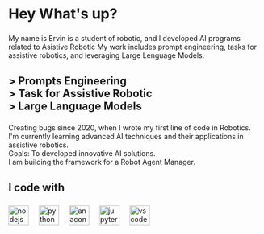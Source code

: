 <h1 align="left">Hey What's up?</h1>

###

<p align="left">My name is Ervin is a student of robotic, and I developed AI programs related to Asistive Robotic My work includes prompt engineering, tasks for assistive robotics, and leveraging Large Lenguage Models.</p>

###

<h2 align="left">> Prompts Engineering<br>> Task for Assistive Robotic<br>> Large Language Models</h2>

###

<p align="left">Creating bugs since 2020, when I wrote my first line of code in Robotics.<br> I'm currently learning advanced AI techniques and their applications in assistive robotics.<br> Goals: To developed innovative AI solutions.<br> I am building the framework for a Robot Agent Manager.</p>

###

<h2 align="left">I code with</h2>

###

<div align="left">
  <img src="https://cdn.jsdelivr.net/gh/devicons/devicon/icons/nodejs/nodejs-original.svg" height="40" alt="nodejs logo"  />
  <img width="12" />
  <img src="https://cdn.jsdelivr.net/gh/devicons/devicon/icons/python/python-original.svg" height="40" alt="python logo"  />
  <img width="12" />
  <img src="https://cdn.jsdelivr.net/gh/devicons/devicon/icons/anaconda/anaconda-original.svg" height="40" alt="anaconda logo"  />
  <img width="12" />
  <img src="https://cdn.jsdelivr.net/gh/devicons/devicon/icons/jupyter/jupyter-original.svg" height="40" alt="jupyter logo"  />
  <img width="12" />
  <img src="https://cdn.jsdelivr.net/gh/devicons/devicon/icons/vscode/vscode-original.svg" height="40" alt="vscode logo"  />
</div>

###
